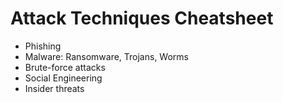 # Attack Techniques Cheatsheet

- Phishing
- Malware: Ransomware, Trojans, Worms
- Brute-force attacks
- Social Engineering
- Insider threats
